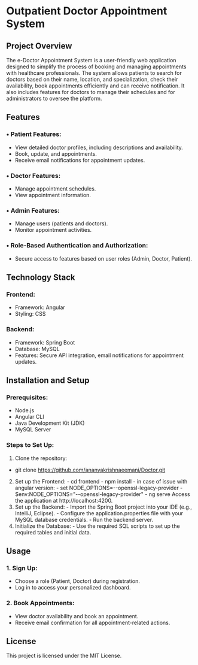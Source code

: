# Outpatient Doctor Appointment System
## Project Overview
The e-Doctor Appointment System is a user-friendly web application designed to simplify the process of booking and managing appointments with healthcare professionals. The system allows patients to search for doctors based on their name, location, and specialization, check their availability, book appointments efficiently and can receive notification. It also includes features for doctors to manage their schedules and for administrators to oversee the platform.
## Features
### •	Patient Features:
  -	View detailed doctor profiles, including descriptions and availability.
  -	Book, update, and appointments.
  -	Receive email notifications for appointment updates.
### •	Doctor Features:
  -	Manage appointment schedules.
  -	View appointment information.
### •	Admin Features:
  -	Manage users (patients and doctors).
  -	Monitor appointment activities.
### •	Role-Based Authentication and Authorization:
  -	Secure access to features based on user roles (Admin, Doctor, Patient).
## Technology Stack
### Frontend:
  -	Framework: Angular
  -	Styling: CSS
### Backend:
  -	Framework: Spring Boot
  -	Database: MySQL
  -	Features: Secure API integration, email notifications for appointment updates.
## Installation and Setup
### Prerequisites:
  -	Node.js
  -	Angular CLI
  -	Java Development Kit (JDK)
  -	MySQL Server
### Steps to Set Up:
  1.	Clone the repository:
  -	git clone https://github.com/ananyakrishnaeemani/Doctor.git
  2.	Set up the Frontend:
      -	cd frontend
      -	npm install
      -	in case of issue with angular version: 
      -	set NODE_OPTIONS=--openssl-legacy-provider 
      -	$env:NODE_OPTIONS="--openssl-legacy-provider"
      -	ng serve
  Access the application at http://localhost:4200.
  3.	Set up the Backend:
    -	Import the Spring Boot project into your IDE (e.g., IntelliJ, Eclipse).
    -	Configure the application.properties file with your MySQL database credentials.
    -	Run the backend server.
  4.	Initialize the Database:
    -	Use the required SQL scripts to set up the required tables and initial data.
## Usage
 ### 1.	Sign Up:
  -	Choose a role (Patient, Doctor) during registration.
  -	Log in to access your personalized dashboard.
 ### 2.	Book Appointments:
  -	View doctor availability and book an appointment.
  -	Receive email confirmation for all appointment-related actions.
## License
  This project is licensed under the MIT License.

